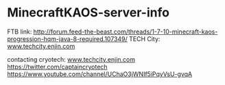 # MinecraftKAOS-server-info

FTB link:
http://forum.feed-the-beast.com/threads/1-7-10-minecraft-kaos-progression-hqm-java-8-required.107349/
TECH City:
www.techcity.enjin.com

contacting cryotech:
www.techcity.enjin.com
https://twitter.com/captaincryotech
https://www.youtube.com/channel/UChaO3jWNIf5iPqyVsU-gvqA
